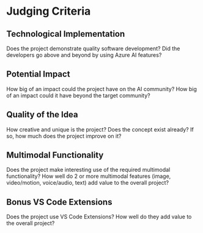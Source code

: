 # Judging Criteria
## Technological Implementation
Does the project demonstrate quality software development? Did the developers go above and beyond by using Azure AI features?
## Potential Impact
How big of an impact could the project have on the AI community? How big of an impact could it have beyond the target community?
## Quality of the Idea
How creative and unique is the project? Does the concept exist already? If so, how much does the project improve on it?
## Multimodal Functionality
Does the project make interesting use of the required multimodal functionality? How well do 2 or more multimodal features (image, video/motion, voice/audio, text) add value to the overall project?
## Bonus VS Code Extensions
Does the project use VS Code Extensions? How well do they add value to the overall project?
